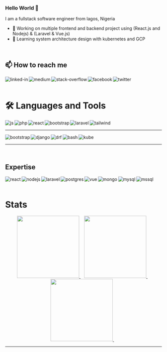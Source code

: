### Hello World 👋
I am a fullstack software engineer from lagos, Nigeria
- 🔭 Working on multiple frontend and backend project using (React.js and Nodejs) & (Laravel & Vue.js) 
- 🌱 Learning system architecture design with kubernetes and GCP
<br>

<!--
**Roymaniac/Roymaniac** is a ✨ _special_ ✨ repository because its `README.md` (this file) appears on your GitHub profile.

Here are some ideas to get you started:

- 👯 I’m looking to collaborate on ...
- 🤔 I’m looking for help with ...
- 💬 Ask me about ...
- 😄 Pronouns: ...
- ⚡ Fun fact: ...
-->

## 📫 How to reach me
[<img align="left" alt="linked-in" src="https://img.shields.io/badge/linkedin-%230077B5.svg?&style=for-the-badge&logo=linkedin&logoColor=white" />](https://www.linkedin.com/in/amolo-joseph/)
[<img align="left" alt="medium" src="https://img.shields.io/badge/medium-%2312100E.svg?&style=for-the-badge&logo=medium&logoColor=white" />](https://medium.com/@dev_roy)
[<img align="left" alt="stack-overflow" src="https://img.shields.io/badge/stack%20overflow-FE7A16?logo=stack-overflow&logoColor=white&style=for-the-badge" />](https://stackoverflow.com/users/19777303/roymaniac)
[<img align="left" alt="facebook" src="https://img.shields.io/badge/facebook-%231877F2.svg?&style=for-the-badge&logo=facebook&logoColor=white" />](https://web.facebook.com/awele.roy.II)
[<img align="left" alt="twitter" src="https://img.shields.io/badge/twitter-%231DA1F2.svg?&style=for-the-badge&logo=twitter&logoColor=white" />](https://twitter.com/Awele_roy)
<br>
<br>

# :hammer_and_wrench: Languages and Tools
<img align="left" alt="js" src="https://img.shields.io/badge/JavaScript-323330?style=for-the-badge&logo=javascript&logoColor=F7DF1E" />
<img align="left" alt="php" src="https://img.shields.io/badge/PHP-777BB4?style=for-the-badge&logo=php&logoColor=white" />
<img align="left" alt="react" src="https://img.shields.io/badge/Python-FFD43B?style=for-the-badge&logo=python&logoColor=blue" />
<img align="left" alt="bootstrap" src="https://img.shields.io/badge/TypeScript-007ACC?style=for-the-badge&logo=typescript&logoColor=white" />
<img align="left" alt="laravel" src="https://img.shields.io/badge/Laravel-FF2D20?style=for-the-badge&logo=laravel&logoColor=white" />
<img align="left" alt="tailwind" src="https://img.shields.io/badge/Tailwind_CSS-38B2AC?style=for-the-badge&logo=tailwind-css&logoColor=white" />
<br>
<hr>

<img align="left" alt="bootstrap" src="https://img.shields.io/badge/Bootstrap-563D7C?style=for-the-badge&logo=bootstrap&logoColor=white" />
<img align="left" alt="django" src="https://img.shields.io/badge/Django-092E20?style=for-the-badge&logo=django&logoColor=green" />  
<img align="left" alt="drf" src="https://img.shields.io/badge/django%20rest-ff1709?style=for-the-badge&logo=django&logoColor=white" />
<img align="left" alt="bash" src="https://img.shields.io/badge/Shell_Script-121011?style=for-the-badge&logo=gnu-bash&logoColor=white" />
<img align="left" alt="kube" src="https://img.shields.io/badge/kubernetes-326ce5.svg?&style=for-the-badge&logo=kubernetes&logoColor=white" />
<br>
<hr>
<br>

## Expertise
<img align="left" alt="react" src="https://img.shields.io/badge/react%20-%2320232a.svg?&style=for-the-badge&logo=react&logoColor=%2361DAFB" />
<img align="left" alt="nodejs" src="https://img.shields.io/badge/node.js%20-%2343853D.svg?&style=for-the-badge&logo=node.js&logoColor=white" />
<img align="left" alt="laravel" src="https://img.shields.io/badge/Laravel-FF2D20?style=for-the-badge&logo=laravel&logoColor=white" />
<img align="left" alt="postgres" src="https://img.shields.io/badge/postgres-%23316192.svg?&style=for-the-badge&logo=postgresql&logoColor=white" />
<img align="left" alt="vue" src="https://img.shields.io/badge/vuedotjs-%23316192.svg?&style=for-the-badge&logo=vuedotjs&logoColor=green" />

<img align="left" alt="mongo" src="https://img.shields.io/badge/MongoDB-4EA94B?style=for-the-badge&logo=mongodb&logoColor=white" />
<img align="left" alt="mysql" src="https://img.shields.io/badge/MySQL-005C84?style=for-the-badge&logo=mysql&logoColor=white" />
<img align="left" alt="mssql" src="https://img.shields.io/badge/Microsoft%20SQL%20Server-CC2927?logo=microsoftsqlserver&logoColor=fff&style=for-the-badge" />
<br>
<br>

# Stats
<div align="center" dir="auto">
  <a href="https://github.com/mmpacker/github-readme-stats">
    <img height="200" src="https://github-readme-stats.vercel.app/api?username=roymaniac&amp;theme=dark&amp;show_icons=true" style="max-width: 50%;">
  </a>&nbsp;&nbsp;
  <a href="https://git.io/streak-stats">
    <img height="200" src="https://github-readme-streak-stats.herokuapp.com?user=roymaniac&amp;theme=dark" style="max-width: 50%;">
  </a>&nbsp;&nbsp;
  <a href="https://github.com/alexandresanlim/Badges4-README.md-Profile">
    <img height="200" src="https://github-readme-stats.vercel.app/api/top-langs/?username=roymaniac&amp;theme=dark" style="max-width: 50%;">
   </a>&nbsp;&nbsp;
</div>
<hr/>
